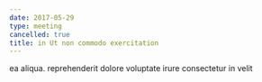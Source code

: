 ```yaml
---
date: 2017-05-29
type: meeting
cancelled: true
title: in Ut non commodo exercitation
---
```

ea aliqua. reprehenderit dolore voluptate irure consectetur in velit